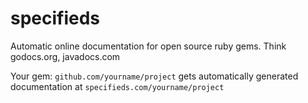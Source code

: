 # specifieds


Automatic online documentation for open source ruby gems.
Think godocs.org, javadocs.com

Your gem: `github.com/yourname/project` gets automatically generated documentation at `specifieds.com/yourname/project`

